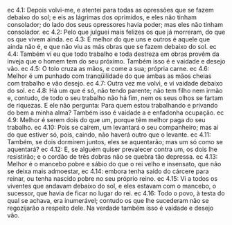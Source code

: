 ec 4.1: Depois volvi-me, e atentei para todas as opressões que se fazem debaixo do sol; e eis as lágrimas dos oprimidos, e eles não tinham consolador; do lado dos seus opressores havia poder; mas eles não tinham consolador.
ec 4.2: Pelo que julguei mais felizes os que já morreram, do que os que vivem ainda.
ec 4.3: E melhor do que uns e outros é aquele que ainda não é, e que não viu as más obras que se fazem debaixo do sol.
ec 4.4: Também vi eu que todo trabalho e toda destreza em obras provêm da inveja que o homem tem do seu próximo. Também isso é e vaidade e desejo vão.
ec 4.5: O tolo cruza as mãos, e come a sua; própria carne.
ec 4.6: Melhor é um punhado com tranqüilidade do que ambas as mãos cheias com trabalho e vão desejo.
ec 4.7: Outra vez me volvi, e vi vaidade debaixo do sol.
ec 4.8: Há um que é só, não tendo parente; não tem filho nem irmão e, contudo, de todo o seu trabalho não há fim, nem os seus olhos se fartam de riquezas. E ele não pergunta: Para quem estou trabalhando e privando do bem a minha alma? Também isso é vaidade a e enfadonha ocupação.
ec 4.9: Melhor é serem dois do que um, porque têm melhor paga do seu trabalho.
ec 4.10: Pois se caírem, um levantará o seu companheiro; mas ai do que estiver só, pois, caindo, não haverá outro que o levante.
ec 4.11: Também, se dois dormirem juntos, eles se aquentarão; mas um só como se aquentará?
ec 4.12: E, se alguém quiser prevalecer contra um, os dois lhe resistirão; e o cordão de três dobras não se quebra tão depressa.
ec 4.13: Melhor é o mancebo pobre e sábio do que o rei velho e insensato, que não se deixa mais admoestar,
ec 4.14: embora tenha saído do cárcere para reinar, ou tenha nascido pobre no seu próprio reino.
ec 4.15: Vi a todos os viventes que andavam debaixo do sol, e eles estavam com o mancebo, o sucessor, que havia de ficar no lugar do rei.
ec 4.16: Todo o povo, à testa do qual se achava, era inumerável; contudo os que lhe sucederam não se regozijarão a respeito dele. Na verdade também isso é vaidade e desejo vão.
